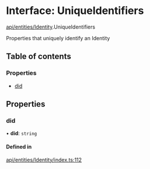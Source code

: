# Interface: UniqueIdentifiers

[api/entities/Identity](../wiki/api.entities.Identity).UniqueIdentifiers

Properties that uniquely identify an Identity

## Table of contents

### Properties

- [did](../wiki/api.entities.Identity.UniqueIdentifiers#did)

## Properties

### did

• **did**: `string`

#### Defined in

[api/entities/Identity/index.ts:112](https://github.com/PolymeshAssociation/polymesh-sdk/blob/88db4a91/src/api/entities/Identity/index.ts#L112)
